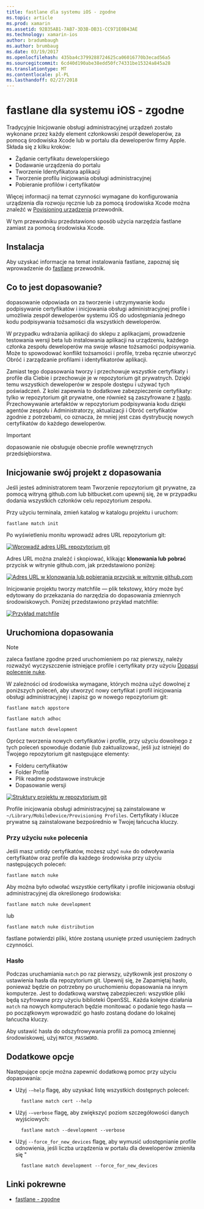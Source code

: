 ```yaml
---
title: fastlane dla systemu iOS - zgodne
ms.topic: article
ms.prod: xamarin
ms.assetid: 92B35AB1-7AB7-3D3B-DB31-CC971E0B43AE
ms.technology: xamarin-ios
author: bradumbaugh
ms.author: brumbaug
ms.date: 03/19/2017
ms.openlocfilehash: 435ba4c3799288724625ca06016770b3ecad56a5
ms.sourcegitcommit: 6cd40d190abe38edd50fc74331be15324a845a28
ms.translationtype: MT
ms.contentlocale: pl-PL
ms.lasthandoff: 02/27/2018
---
```

# <a name="fastlane-for-ios---match"></a>fastlane dla systemu iOS - zgodne

Tradycyjnie Inicjowanie obsługi administracyjnej urządzeń zostało wykonane przez każdy element członkowski zespół deweloperów, za pomocą środowiska Xcode lub w portalu dla deweloperów firmy Apple. Składa się z kilku kroków:

- Żądanie certyfikatu deweloperskiego
- Dodawanie urządzenia do portalu
- Tworzenie Identyfikatora aplikacji
- Tworzenie profilu inicjowania obsługi administracyjnej
- Pobieranie profilów i certyfikatów

Więcej informacji na temat czynności wymagane do konfigurowania urządzenia dla rozwoju ręcznie lub za pomocą środowiska Xcode można znaleźć w [Povisioning urządzenia](~/ios/get-started/installation/device-provisioning/index.md) przewodnik.

W tym przewodniku przedstawiono sposób użycia narzędzia fastlane zamiast za pomocą środowiska Xcode.

## <a name="installation"></a>Instalacja

Aby uzyskać informacje na temat instalowania fastlane, zapoznaj się wprowadzenie do [fastlane](~/ios/deploy-test/provisioning/fastlane/index.md#Installation) przewodnik.

<a name="whatismatch" />

## <a name="what-is-match"></a>Co to jest dopasowanie?

dopasowanie odpowiada on za tworzenie i utrzymywanie kodu podpisywanie certyfikatów i inicjowania obsługi administracyjnej profile i umożliwia zespół deweloperów systemu iOS do udostępniania jednego kodu podpisywania tożsamości dla wszystkich deweloperów.

W przypadku wdrażania aplikacji do sklepu z aplikacjami, prowadzenie testowania wersji beta lub instalowania aplikacji na urządzeniu, każdego członka zespołu deweloperów ma swoje własne tożsamości podpisywania. Może to spowodować konflikt tożsamości i profile, trzeba ręcznie utworzyć Obróć i zarządzanie profilami i identyfikatorów aplikacji.

Zamiast tego dopasowania tworzy i przechowuje wszystkie certyfikaty i profile dla Ciebie i przechowuje je w repozytorium git prywatnych. Dzięki temu wszystkich deweloperów w zespole dostępu i używać tych poświadczeń. Z kolei zapewnia to dodatkowe zabezpieczenie certyfikaty: tylko w repozytorium git prywatne, one również są zaszyfrowane z [hasło](#passphrase). Przechowywanie artefaktów w repozytorium podpisywania kodu dzięki agentów zespołu i Administratorzy, aktualizacji i Obróć certyfikatów zgodnie z potrzebami, co oznacza, że mniej jest czas dystrybucję nowych certyfikatów do każdego deweloperów.

> [!IMPORTANT]
> dopasowanie nie obsługuje obecnie profile wewnętrznych przedsiębiorstwa.

<a name="initializing" />

## <a name="initializing-your-project-with-match"></a>Inicjowanie swój projekt z dopasowania

Jeśli jesteś administratorem team Tworzenie repozytorium git prywatne, za pomocą witryną github.com lub bitbucket.com upewnij się, że w przypadku dodania wszystkich członków celu repozytorium zespołu.

Przy użyciu terminala, zmień katalog w katalogu projektu i uruchom:

    fastlane match init

Po wyświetleniu monitu wprowadź adres URL repozytorium git:

 [ ![](match-images/fastlane-image7.png "Wprowadź adres URL repozytorium git")](match-images/fastlane-image7.png)

Adres URL można znaleźć i skopiować, klikając **klonowania lub pobrać** przycisk w witrynie github.com, jak przedstawiono poniżej:

[ ![](match-images/fastlane-image6.png "Adres URL w klonowania lub pobierania przycisk w witrynie github.com")](match-images/fastlane-image6.png)

Inicjowanie projektu tworzy matchfile — plik tekstowy, który może być edytowany do przekazania do narzędzia do dopasowania zmiennych środowiskowych. Poniżej przedstawiono przykład matchfile:

[ ![](match-images/fastlane-image8.png "Przykład matchfile")](match-images/fastlane-image8.png)

<a name="running" />

## <a name="running-match"></a>Uruchomiona dopasowania

> [!NOTE]
> zaleca fastlane zgodne przed uruchomieniem po raz pierwszy, należy rozważyć wyczyszczenie istniejące profile i certyfikaty przy użyciu [Dopasuj polecenie nuke](#using).

W zależności od środowiska wymagane, których można użyć dowolnej z poniższych poleceń, aby utworzyć nowy certyfikat i profil inicjowania obsługi administracyjnej i zapisz go w nowego repozytorium git:

    fastlane match appstore

    fastlane match adhoc

    fastlane match development

Oprócz tworzenia nowych certyfikatów i profile, przy użyciu dowolnego z tych poleceń spowoduje dodanie (lub zaktualizować, jeśli już istnieje) do Twojego repozytorium git następujące elementy:

- Folderu certyfikatów
- Folder Profile
- Plik readme podstawowe instrukcje
- Dopasowanie wersji

[ ![](match-images/fastlane-image9.png "Struktury projektu w repozytorium git")](match-images/fastlane-image9.png)

Profile inicjowania obsługi administracyjnej są zainstalowane w `~/Library/MobileDevice/Provisioning Profiles`. Certyfikaty i klucze prywatne są zainstalowane bezpośrednio w Twojej łańcucha kluczy.

<a name="using" />

### <a name="using-the-nuke-command"></a>Przy użyciu `nuke` polecenia

Jeśli masz untidy certyfikatów, możesz użyć `nuke` do odwoływania certyfikatów oraz profile dla każdego środowiska przy użyciu następujących poleceń:

    fastlane match nuke

Aby można było odwołać wszystkie certyfikaty i profile inicjowania obsługi administracyjnej dla określonego środowiska:

    fastlane match nuke development

 lub

    fastlane match nuke distribution

fastlane potwierdzi pliki, które zostaną usunięte przed usunięciem żadnych czynności.

<a name="passphrase" />

### <a name="passphrase"></a>Hasło

Podczas uruchamiania `match` po raz pierwszy, użytkownik jest proszony o ustawienia hasła dla repozytorium git. Upewnij się, że Zapamiętaj hasło, ponieważ będzie on potrzebny po uruchomieniu dopasowania na innym komputerze. Jest to dodatkową warstwę zabezpieczeń: wszystkie pliki będą szyfrowane przy użyciu biblioteki OpenSSL. Każda kolejne działania `match` na nowych komputerach będzie monitować o podanie tego hasła — po początkowym wprowadzić go hasło zostaną dodane do lokalnej łańcucha kluczy.

Aby ustawić hasła do odszyfrowywania profili za pomocą zmiennej środowiskowej, użyj `MATCH_PASSWORD`.

<a name="options" />

## <a name="additional-options"></a>Dodatkowe opcje

Następujące opcje można zapewnić dodatkową pomoc przy użyciu dopasowania:

- Użyj `-–help` flagę, aby uzyskać listę wszystkich dostępnych poleceń:

        fastlane match cert --help

- Użyj `-–verbose` flagę, aby zwiększyć poziom szczegółowości danych wyjściowych:

        fastlane match --development --verbose

- Użyj `--force_for_new_devices` flagę, aby wymusić udostępnianie profile odnowienia, jeśli liczba urządzenia w portalu dla deweloperów zmieniła się "

        fastlane match development --force_for_new_devices

## <a name="related-links"></a>Linki pokrewne

- [fastlane - zgodne](https://github.com/fastlane/fastlane/blob/master/match/README.md)
